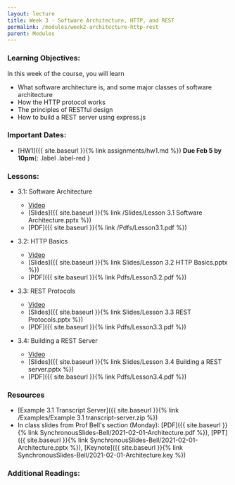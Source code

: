 ```yaml
---
layout: lecture
title: Week 3 - Software Architecture, HTTP, and REST
permalink: /modules/week2-architecture-http-rest
parent: Modules
---
```

### Learning Objectives:

In this week of the course, you will learn
* What software architecture is, and some major classes of software architecture
* How the HTTP protocol works
* The principles of RESTful design
* How to build a REST server using express.js


### Important Dates:
* [HW1]({{ site.baseurl }}{% link assignments/hw1.md %}) **Due Feb 5 by 10pm**{: .label .label-red }

### Lessons:
* 3.1: Software Architecture

    * [Video](https://northeastern.instructure.com/courses/60188/modules/items/5500167)
    * [Slides]({{ site.baseurl }}{% link /Slides/Lesson 3.1 Software Architecture.pptx %}) 
    * [PDF]({{ site.baseurl }}{% link /Pdfs/Lesson3.1.pdf %})

* 3.2: HTTP Basics

    * [Video](https://northeastern.instructure.com/courses/60188/modules/items/5500165)
    * [Slides]({{ site.baseurl }}{% link Slides/Lesson 3.2 HTTP Basics.pptx %}) 
    * [PDF]({{ site.baseurl }}{% link Pdfs/Lesson3.2.pdf %})
    
* 3.3: REST Protocols

    * [Video](https://northeastern.instructure.com/courses/60188/modules/items/5500164)
    * [Slides]({{ site.baseurl }}{% link Slides/Lesson 3.3 REST Protocols.pptx %}) 
    * [PDF]({{ site.baseurl }}{% link Pdfs/Lesson3.3.pdf %})
    
* 3.4: Building a REST Server

    * [Video](https://northeastern.instructure.com/courses/60188/modules/items/5503582)
    * [Slides]({{ site.baseurl }}{% link Slides/Lesson 3.4 Building a REST server.pptx %}) 
    * [PDF]({{ site.baseurl }}{% link Pdfs/Lesson3.4.pdf %}) 


### Resources
* [Example 3.1 Transcript Server]({{ site.baseurl }}{% link /Examples/Example 3.1 transcript-server.zip %})
* In class slides from Prof Bell's section (Monday): [PDF]({{ site.baseurl }}{% link SynchronousSlides-Bell/2021-02-01-Architecture.pdf %}), [PPT]({{ site.baseurl }}{% link SynchronousSlides-Bell/2021-02-01-Architecture.pptx %}), [Keynote]({{ site.baseurl }}{% link SynchronousSlides-Bell/2021-02-01-Architecture.key %})


### Additional Readings:
